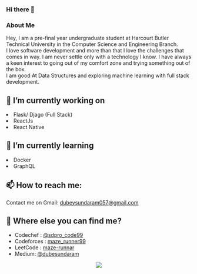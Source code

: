### Hi there 👋


### About Me  
Hey, I am a pre-final year undergraduate student at Harcourt Butler Technical University in the Computer Science and Engineering Branch.  
I love software development and more than that I love the challenges that comes in way. I am never settle only with a technology I know. I have always a keen interest to going out of my comfort zone and trying something out of the box.  
I am good At Data Structures and exploring machine learning with full stack development.
##  🔭 I’m currently working on 
<li> Flask/ Djago (Full Stack)</li>
<li> ReactJs</li>
<li> React Native</li>

## 🌱 I’m currently learning 
<li> Docker </li>
<li> GraphQL </li>

## 📫 How to reach me: 
  Contact me on Gmail: dubeysundaram057@gmail.com  
## :thinking: Where else you can find me?
- Codechef : <a href="https://codechef.com/users/sdpro_code99">@sdpro_code99</a>  
- Codeforces : <a href="https://codeforces.com/profile/maze_runner99">maze_runner99</a>  
- LeetCode : <a href="https://leetcode.com/maze-runnar"> maze-runnar</a>  
- Medium: <a href ="https://medium.com/@dubesundaram99"> @dubesundaram</a>

<p align="center" >
  <a href="https://github.com/anuraghazra/github-readme-stats"> 
    <img  src="https://github-readme-stats.vercel.app/api?username=maze-runnar&&show_icons=true"/>
  </a>
</p>


